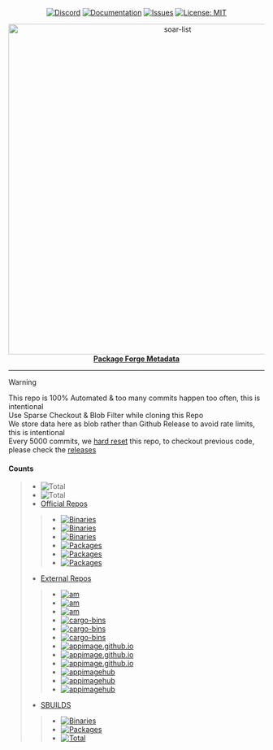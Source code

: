 <div align="center">

[discord-shield]: https://img.shields.io/discord/1313385177703256064?logo=%235865F2&label=Discord
[discord-url]: https://discord.gg/djJUs48Zbu
[stars-url]: https://github.com/pkgforge/soar/stargazers
[issues-shield]: https://img.shields.io/github/issues/pkgforge/metadata.svg
[issues-url]: https://github.com/pkgforge/metadata/issues
[license-shield]: https://img.shields.io/github/license/pkgforge/metadata.svg
[license-url]: https://github.com/pkgforge/metadata/blob/main/LICENSE
[doc-shield]: https://img.shields.io/badge/docs.pkgforge.dev-blue
[doc-url]: https://docs.pkgforge.dev/repositories

[![Discord][discord-shield]][discord-url]
[![Documentation][doc-shield]][doc-url]
[![Issues][issues-shield]][issues-url]
[![License: MIT][license-shield]][license-url]
</div>

<p align="center">
    <a href="https://github.com/pkgforge/soar">
        <img src="https://soar.pkgforge.dev/gif?tmp.xcFY4Z8xPV=tmp.PM8uZKgxvi" alt="soar-list" width="650">
    </a><br> 
    <b><strong> <a href="https://meta.pkgforge.dev">Package Forge Metadata</a></code></strong></b>
    <br>
</p>

---
> [!WARNING]
> This repo is 100% Automated & too many commits happen too often, this is intentional<br>
> Use Sparse Checkout & Blob Filter while cloning this Repo<br>
> We store data here as blob rather than Github Release to avoid rate limits, this is intentional<br>
> Every 5000 commits, we [hard reset](https://github.com/pkgforge/metadata/actions/workflows/reset_commits.yaml) this repo, to checkout previous code, please check the [releases](https://github.com/pkgforge/metadata/tags)<br>

#### Counts
> - <img src="https://img.shields.io/badge/dynamic/json?url=https://raw.githubusercontent.com/pkgforge/metadata/refs/heads/main/TOTAL_INSTALLABLE.json&query=$[6].total&label=Total (Prebuilt)&labelColor=orange&style=flat" alt="Total" />
> - <img src="https://img.shields.io/badge/dynamic/json?url=https://raw.githubusercontent.com/pkgforge/metadata/refs/heads/main/TOTAL_ALL.json&query=$[7].total&label=Total (Prebuilt|SBUILD)&labelColor=orange&style=flat" alt="Total" />
> - [Official Repos](https://github.com/pkgforge/soarpkgs)
> > - <a href="https://pkgs.pkgforge.dev/?repo=bincache_arm64"><img src="https://img.shields.io/badge/dynamic/json?url=https://raw.githubusercontent.com/pkgforge/metadata/refs/heads/main/bincache/data/TOTAL.json&query=$[1].total&label=Bincache (aarch64-Linux)&labelColor=orange&style=flat&link=https://pkgs.pkgforge.dev/?repo=bincache_arm64" alt="Binaries" /></a>
> > - <a href="https://pkgs.pkgforge.dev"><img src="https://img.shields.io/badge/dynamic/json?url=https://raw.githubusercontent.com/pkgforge/metadata/refs/heads/main/bincache/data/TOTAL.json&query=$[0].total&label=Bincache (x86_64-Linux)&labelColor=orange&style=flat&link=https://pkgs.pkgforge.dev" alt="Binaries" /></a> 
> > - <a href="https://pkgs.pkgforge.dev"><img src="https://img.shields.io/badge/dynamic/json?url=https://raw.githubusercontent.com/pkgforge/metadata/refs/heads/main/bincache/data/TOTAL.json&query=$[2].total&label=Bincache (Total)&labelColor=orange&style=flat&link=https://pkgs.pkgforge.dev" alt="Binaries" /></a>
> > - <a href="https://pkgs.pkgforge.dev/?repo=pkgcache_arm64"><img src="https://img.shields.io/badge/dynamic/json?url=https://raw.githubusercontent.com/pkgforge/metadata/refs/heads/main/pkgcache/data/TOTAL.json&query=$[1].total&label=Pkgcache (aarch64-Linux)&labelColor=orange&style=flat&link=https://pkgs.pkgforge.dev/?repo=pkgcache_arm64" alt="Packages" /></a>
> > - <a href="https://pkgs.pkgforge.dev/?repo=pkgcache_amd64"><img src="https://img.shields.io/badge/dynamic/json?url=https://raw.githubusercontent.com/pkgforge/metadata/refs/heads/main/pkgcache/data/TOTAL.json&query=$[0].total&label=Pkgcache (x86_64-Linux)&labelColor=orange&style=flat&link=https://pkgs.pkgforge.dev/?repo=pkgcache_amd64" alt="Packages" /></a> 
> > - <a href="https://pkgs.pkgforge.dev"><img src="https://img.shields.io/badge/dynamic/json?url=https://raw.githubusercontent.com/pkgforge/metadata/refs/heads/main/pkgcache/data/TOTAL.json&query=$[2].total&label=Pkgcache (Total)&labelColor=orange&style=flat&link=https://pkgs.pkgforge.dev" alt="Packages" /></a>
> - [External Repos](https://docs.pkgforge.dev/repositories/external)
> > - <a href="https://meta.pkgforge.dev/external/am/aarch64-Linux.json"><img src="https://img.shields.io/badge/dynamic/json?url=https://raw.githubusercontent.com/pkgforge/metadata/refs/heads/main/external/am/data/TOTAL.json&query=$[1].total&label=AM (aarch64-Linux)&labelColor=orange&style=flat&link=https://meta.pkgforge.dev/external/am/aarch64-Linux.json" alt="am" /></a>
> > - <a href="https://meta.pkgforge.dev/external/am/x86_64-Linux.json"><img src="https://img.shields.io/badge/dynamic/json?url=https://raw.githubusercontent.com/pkgforge/metadata/refs/heads/main/external/am/data/TOTAL.json&query=$[0].total&label=AM (x86_64-Linux)&labelColor=orange&style=flat&link=https://meta.pkgforge.dev/external/am/x86_64-Linux.json" alt="am" /></a>
> > - <a href="https://meta.pkgforge.dev/external/am/"><img src="https://img.shields.io/badge/dynamic/json?url=https://raw.githubusercontent.com/pkgforge/metadata/refs/heads/main/external/am/data/TOTAL.json&query=$[2].total&label=AM (Total)&labelColor=orange&style=flat&link=https://meta.pkgforge.dev/external/am/" alt="am" /></a>
> > - <a href="https://meta.pkgforge.dev/external/cargo-bins/aarch64-Linux.json"><img src="https://img.shields.io/badge/dynamic/json?url=https://raw.githubusercontent.com/pkgforge/metadata/refs/heads/main/external/cargo-bins/data/TOTAL.json&query=$[1].total&label=cargo-bins (aarch64-Linux)&labelColor=orange&style=flat&link=https://meta.pkgforge.dev/external/cargo-bins/aarch64-Linux.json" alt="cargo-bins" /></a>
> > - <a href="https://meta.pkgforge.dev/external/cargo-bins/x86_64-Linux.json"><img src="https://img.shields.io/badge/dynamic/json?url=https://raw.githubusercontent.com/pkgforge/metadata/refs/heads/main/external/cargo-bins/data/TOTAL.json&query=$[0].total&label=cargo-bins (x86_64-Linux)&labelColor=orange&style=flat&link=https://meta.pkgforge.dev/external/cargo-bins/x86_64-Linux.json" alt="cargo-bins" /></a>
> > - <a href="https://meta.pkgforge.dev/external/cargo-bins/"><img src="https://img.shields.io/badge/dynamic/json?url=https://raw.githubusercontent.com/pkgforge/metadata/refs/heads/main/external/cargo-bins/data/TOTAL.json&query=$[2].total&label=cargo-bins (Total)&labelColor=orange&style=flat&link=https://meta.pkgforge.dev/external/cargo-bins/" alt="cargo-bins" /></a>
> > - <a href="https://meta.pkgforge.dev/external/appimage.github.io/aarch64-Linux.json"><img src="https://img.shields.io/badge/dynamic/json?url=https://raw.githubusercontent.com/pkgforge/metadata/refs/heads/main/external/appimage.github.io/data/TOTAL.json&query=$[1].total&label=appimage.github.io (aarch64-Linux)&labelColor=orange&style=flat&link=https://meta.pkgforge.dev/external/appimage.github.io/aarch64-Linux.json" alt="appimage.github.io" /></a>
> > - <a href="https://meta.pkgforge.dev/external/appimage.github.io/x86_64-Linux.json"><img src="https://img.shields.io/badge/dynamic/json?url=https://raw.githubusercontent.com/pkgforge/metadata/refs/heads/main/external/appimage.github.io/data/TOTAL.json&query=$[0].total&label=appimage.github.io (x86_64-Linux)&labelColor=orange&style=flat&link=https://meta.pkgforge.dev/external/appimage.github.io/x86_64-Linux.json" alt="appimage.github.io" /></a>
> > - <a href="https://meta.pkgforge.dev/external/appimage.github.io/"><img src="https://img.shields.io/badge/dynamic/json?url=https://raw.githubusercontent.com/pkgforge/metadata/refs/heads/main/external/appimage.github.io/data/TOTAL.json&query=$[2].total&label=appimage.github.io (Total)&labelColor=orange&style=flat&link=https://meta.pkgforge.dev/external/appimage.github.io/" alt="appimage.github.io" /></a>
> > - <a href="https://meta.pkgforge.dev/external/appimagehub/aarch64-Linux.json"><img src="https://img.shields.io/badge/dynamic/json?url=https://raw.githubusercontent.com/pkgforge/metadata/refs/heads/main/external/appimagehub/data/TOTAL.json&query=$[1].total&label=appimagehub (aarch64-Linux)&labelColor=orange&style=flat&link=https://meta.pkgforge.dev/external/appimagehub/aarch64-Linux.json" alt="appimagehub" /></a>
> > - <a href="https://meta.pkgforge.dev/external/appimagehub/x86_64-Linux.json"><img src="https://img.shields.io/badge/dynamic/json?url=https://raw.githubusercontent.com/pkgforge/metadata/refs/heads/main/external/appimagehub/data/TOTAL.json&query=$[0].total&label=appimagehub (x86_64-Linux)&labelColor=orange&style=flat&link=https://meta.pkgforge.dev/external/appimagehub/x86_64-Linux.json" alt="appimagehub" /></a>
> > - <a href="https://meta.pkgforge.dev/external/appimagehub/"><img src="https://img.shields.io/badge/dynamic/json?url=https://raw.githubusercontent.com/pkgforge/metadata/refs/heads/main/external/appimagehub/data/TOTAL.json&query=$[2].total&label=appimagehub (Total)&labelColor=orange&style=flat&link=https://meta.pkgforge.dev/external/appimagehub/" alt="appimagehub" /></a>
> - [SBUILDS](https://github.com/pkgforge/soarpkgs)
> > - <a href="https://github.com/pkgforge/soarpkgs/tree/main/binaries"><img src="https://img.shields.io/badge/dynamic/json?url=https://raw.githubusercontent.com/pkgforge/metadata/refs/heads/main/soarpkgs/data/TOTAL.json&query=$[0].total&label=Binaries&labelColor=orange&style=flat&link=https://github.com/pkgforge/soarpkgs/tree/main/binaries" alt="Binaries" /></a>
> > - <a href="https://github.com/pkgforge/soarpkgs/tree/main/packages"><img src="https://img.shields.io/badge/dynamic/json?url=https://raw.githubusercontent.com/pkgforge/metadata/refs/heads/main/soarpkgs/data/TOTAL.json&query=$[1].total&label=Packages&labelColor=orange&style=flat&link=https://github.com/pkgforge/soarpkgs/tree/main/packages" alt="Packages" /></a> 
> > - <a href="https://github.com/pkgforge/soarpkgs/tree/main"><img src="https://img.shields.io/badge/dynamic/json?url=https://raw.githubusercontent.com/pkgforge/metadata/refs/heads/main/soarpkgs/data/TOTAL.json&query=$[2].total&label=Total&labelColor=orange&style=flat&link=https://github.com/pkgforge/soarpkgs/tree/main" alt="Total" /></a>
